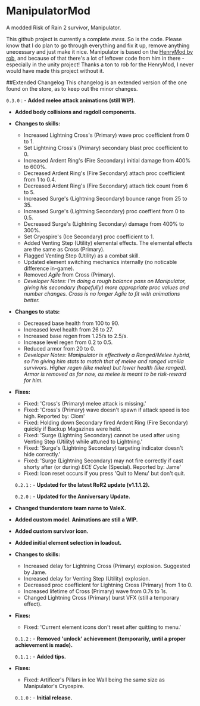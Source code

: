 # ManipulatorMod
A modded Risk of Rain 2 survivor, Manipulator.

This github project is currently a complete _mess_. So is the code. Please know that I do plan to go through everything and fix it up, remove anything unecessary and just make it nice. Manipulator is based on the [HenryMod by rob](https://thunderstore.io/package/rob/HenryMod/), and because of that there's a lot of leftover code from him in there - especially in the unity project! Thanks a ton to rob for the HenryMod, I never would have made this project without it.

##Extended Changelog
This changelog is an extended version of the one found on the store, as to keep out the minor changes.

  `0.3.0`
:   - __Added melee attack animations (still WIP).__
- __Added body collisions and ragdoll components.__
- __Changes to skills:__
    - Increased Lightning Cross's (Primary) wave proc coefficient from 0 to 1.
	- Set Lightning Cross's (Primary) secondary blast proc coefficient to 0.
    - Increased Ardent Ring's (Fire Secondary) initial damage from 400% to 600%.
	- Decreased Ardent Ring's (Fire Secondary) attach proc coefficient from 1 to 0.4.
	- Decreased Ardent Ring's (Fire Secondary) attach tick count from 6 to 5.
    - Increased Surge's (Lightning Secondary) bounce range from 25 to 35.
	- Increased Surge's (Lightning Secondary) proc coeffient from 0 to 0.5.
	- Decreased Surge's (Lightning Secondary) damage from 400% to 300%.
	- Set Cryospire's (Ice Secondary) proc coefficient to 1.
	- Added Venting Step (Utility) elemental effects. The elemental effects are the same as Cross (Primary).
	- Flagged Venting Step (Utility) as a combat skill.
	- Updated element switching mechanics internally (no noticable difference in-game).
    - Removed *Agile* from Cross (Primary).
	- *Developer Notes: I'm doing a rough balance pass on Manipulator, giving his secondary (hopefully) more appropriate proc values and number changes. Cross is no longer Aglie to fit with animations better.*
- __Changes to stats:__
    - Decreased base health from 100 to 90.
    - Increased level health from 26 to 27.
    - Increased base regen from 1.25/s to 2.5/s.
    - Increase level regen from 0.2 to 0.5.
    - Reduced armor from 20 to 0.
    - *Developer Notes: Manipulator is effectively a Ranged/Melee hybrid, so I'm giving him stats to match that of melee and ranged vanilla survivors. Higher regen (like melee) but lower health (like ranged). Armor is removed as for now, as melee is meant to be risk-reward for him.*
- __Fixes:__
    - Fixed: 'Cross's (Primary) melee attack is missing.'
    - Fixed: 'Cross's (Primary) wave doesn't spawn if attack speed is too high. Reported by: Clom'
	- Fixed: Holding down Secondary fired Ardent Ring (Fire Secondary) quickly if Backup Magazines were held.
    - Fixed: 'Surge (Lightning Secondary) cannot be used after using Venting Step (Utility) while attuned to Lightning.'
    - Fixed: 'Surge's (Lightning Secondary) targeting indicator doesn't hide correctly.'
    - Fixed: 'Surge (Lightning Secondary) may not fire correctly if cast shorty after (or during) *ECE Cycle* (Special). Reported by: Jame'
	- Fixed: Icon reset occurs if you press 'Quit to Menu' but don't quit.

  `0.2.1`
:   - __Updated for the latest RoR2 update (v1.1.1.2).__

  `0.2.0`
:   - __Updated for the Anniversary Update.__
- __Changed thunderstore team name to ValeX.__
- __Added custom model. Animations are still a WIP.__
- __Added custom survivor icon.__
- __Added initial element selection in loadout.__
- __Changes to skills:__
    - Increased delay for Lightning Cross (Primary) explosion. Suggested by Jame.
    - Increased delay for Venting Step (Utility) explosion.
    - Decreased proc coefficient for Lightning Cross (Primary) from 1 to 0.
    - Increased lifetime of Cross (Primary) wave from 0.7s to 1s.
    - Changed Lightning Cross (Primary) burst VFX (still a temporary effect).
- __Fixes:__ 
  - Fixed: 'Current element icons don't reset after quitting to menu.'

  `0.1.2`
:   - __Removed 'unlock' achievement (temporarily, until a proper achievement is made).__

  `0.1.1`
:   - __Added tips.__
- __Fixes:__
    - Fixed: Artificer's Pillars in Ice Wall being the same size as Manipulator's Cryospire.

  `0.1.0`
:  - __Initial release.__
